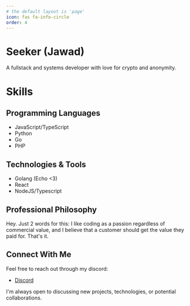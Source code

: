 ```yaml
---
# the default layout is 'page'
icon: fas fa-info-circle
order: 4
---
```


# Seeker (Jawad)

A fullstack and systems developer with love for crypto and anonymity.

# Skills

## Programming Languages
- JavaScript/TypeScript
- Python
- Go
- PHP

## Technologies & Tools
- Golang (Echo <3)
- React
- NodeJS/Typescript

## Professional Philosophy

Hey. Just 2 words for this: I like coding as a passion regardless of commercial value, and I believe that a customer should get the value they paid for. That's it.

## Connect With Me

Feel free to reach out through my discord:
- [Discord](https://discord.gg/9fPMWtMDx2)

I'm always open to discussing new projects, technologies, or potential collaborations.
